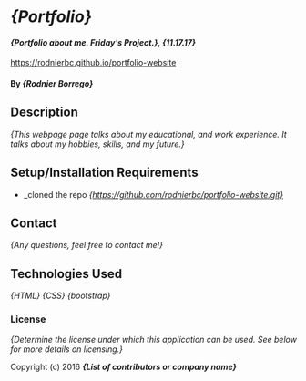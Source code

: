 # _{Portfolio}_

#### _{Portfolio about me. Friday's Project.}, {11.17.17}_
https://rodnierbc.github.io/portfolio-website
#### By _**{Rodnier Borrego}**_

## Description

_{This webpage page talks about my educational, and work experience. It talks about my hobbies, skills, and my future.}_

## Setup/Installation Requirements

* _cloned the repo
_{https://github.com/rodnierbc/portfolio-website.git}_

## Contact  

_{Any questions, feel free to contact me!}_

## Technologies Used

_{HTML}_
_{CSS}_
_{bootstrap}_

### License

*{Determine the license under which this application can be used.  See below for more details on licensing.}*

Copyright (c) 2016 **_{List of contributors or company name}_**
